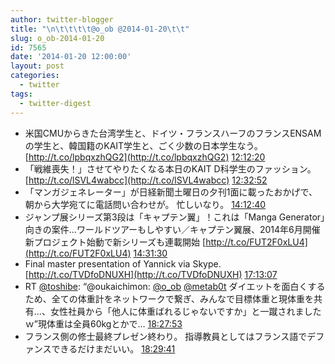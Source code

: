 ```yaml
---
author: twitter-blogger
title: "\n\t\t\t\t@o_ob @2014-01-20\t\t"
slug: o_ob-2014-01-20
id: 7565
date: '2014-01-20 12:00:00'
layout: post
categories:
  - twitter
tags:
  - twitter-digest
---
```


*   米国CMUからきた台湾学生と、ドイツ・フランスハーフのフランスENSAMの学生と、韓国籍のKAIT学生と、ごく少数の日本学生なう。 [http://t.co/lpbqxzhQG2](http://t.co/lpbqxzhQG2) [12:12:20](https://twitter.com/o_ob/statuses/425103473676263424)
*   「戦維喪失！」させてやりたくなる本日のKAIT D科学生のファッション。 [http://t.co/lSVL4wabcc](http://t.co/lSVL4wabcc) [12:32:52](https://twitter.com/o_ob/statuses/425108640798736384)
*   「マンガジェネレーター」が日経新聞土曜日の夕刊1面に載ったおかげで、朝から大学宛てに電話問い合わせが。 忙しいなり。 [14:12:40](https://twitter.com/o_ob/statuses/425133755087323136)
*   ジャンプ展シリーズ第3段は「キャプテン翼」！これは「Manga Generator」向きの案件…ワールドツアーもしやすい／キャプテン翼展、2014年6月開催 新プロジェクト始動で新シリーズも連載開始 [http://t.co/FUT2F0xLU4](http://t.co/FUT2F0xLU4) [14:31:30](https://twitter.com/o_ob/statuses/425138495770746880)
*   Final master presentation of Yannick via Skype. [http://t.co/TVDfoDNUXH](http://t.co/TVDfoDNUXH) [17:13:07](https://twitter.com/o_ob/statuses/425179165751386112)
*   RT [@toshibe](https://twitter.com/toshibe): “@oukaichimon: [@o_ob](https://twitter.com/o_ob) [@metab0t](https://twitter.com/metab0t) ダイエットを面白くするため、全ての体重計をネットワークで繋ぎ、みんなで目標体重と現体重を共有...、女性社員から「他人に体重ばれるじゃないですか」と一蹴されましたｗ”現体重は全員60kgとかで… [18:27:53](https://twitter.com/o_ob/statuses/425197981717897216)
*   フランス側の修士最終プレゼン終わり。 指導教員としてはフランス語でデファンスできるだけまだいい。 [18:29:41](https://twitter.com/o_ob/statuses/425198434740486145)